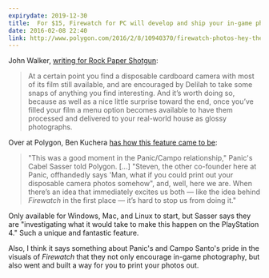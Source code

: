 ```yaml
---
expirydate: 2019-12-30
title:  For $15, Firewatch for PC will develop and ship your in-game photos
date: 2016-02-08 22:40
link: http://www.polygon.com/2016/2/8/10940370/firewatch-photos-hey-there-delilah
---
```

John Walker, [writing for Rock Paper Shotgun][rps]: 

> At a certain point you find a disposable cardboard camera with most of its film still available, and are encouraged by Delilah to take some snaps of anything you find interesting. And it’s worth doing so, because as well as a nice little surprise toward the end, once you’ve filled your film a menu option becomes available to have them processed and delivered to your real-world house as glossy photographs. 

Over at Polygon, Ben Kuchera [has how this feature came to be][polygon]: 

> "This was a good moment in the Panic/Campo relationship," Panic's Cabel Sasser told Polygon. [...] "Steven, the other co-founder here at Panic, offhandedly says 'Man, what if you could print out your disposable camera photos somehow", and, well, here we are. When there’s an idea that immediately excites us both — like the idea behind _Firewatch_ in the first place — it’s hard to stop us from doing it." 

Only available for Windows, Mac, and Linux to start, but Sasser says they are "investigating what it would take to make this happen on the PlayStation 4." Such a unique and fantastic feature. 

Also, I think it says something about Panic's and Campo Santo's pride in the visuals of _Firewatch_ that they not only encourage in-game photography, but also went and built a way for you to print your photos out. 

[rps]: https://www.rockpapershotgun.com/2016/02/08/wot-i-think-firewatch/
[polygon]: http://www.polygon.com/2016/2/8/10940370/firewatch-photos-hey-there-delilah